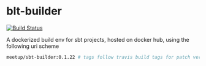 # blt-builder

[![Build Status](https://travis-ci.org/meetup/sbt-builder.svg?branch=master)](https://travis-ci.org/meetup/sbt-builder)

A dockerized build env for sbt projects, hosted on docker hub, using the following uri scheme

```sh
meetup/sbt-builder:0.1.22 # tags follow travis build tags for patch versions
```